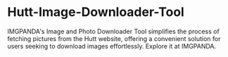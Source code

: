 # Hutt-Image-Downloader-Tool
IMGPANDA's Image and Photo Downloader Tool simplifies the process of fetching pictures from the Hutt website, offering a convenient solution for users seeking to download images effortlessly. Explore it at IMGPANDA.
